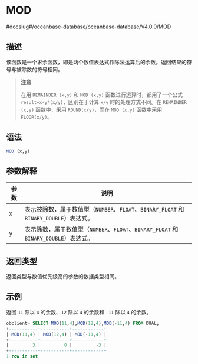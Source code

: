 MOD 
========================
#docslug#/oceanbase-database/oceanbase-database/V4.0.0/MOD


描述 
-----------------------

该函数是一个求余函数，即是两个数值表达式作除法运算后的余数。返回结果的符号与被除数的符号相同。
>**注意**
>
>在用 `REMAINDER (x,y)` 和 `MOD (x,y)` 函数进行运算时，都用了一个公式 `result=x-y*(x/y)`，区别在于计算 `x/y` 时的处理方式不同。在 `REMAINDER (x,y)` 函数中，采用 `ROUND(x/y)`，而在 `MOD (x,y)` 函数中采用 `FLOOR(x/y)`。

语法 
-----------------------

```sql
MOD (x,y)
```



参数解释 
-------------------------



| 参数 |                                 说明                                 |
|----|--------------------------------------------------------------------|
| x  | 表示被除数，属于数值型（`NUMBER`、`FLOAT`、`BINARY_FLOAT` 和 `BINARY_DOUBLE`）表达式。 |
| y  | 表示除数，属于数值型（`NUMBER`、`FLOAT`、`BINARY_FLOAT` 和 `BINARY_DOUBLE`）表达式。  |



返回类型 
-------------------------

返回类型与数值优先级高的参数的数据类型相同。

示例 
-----------------------

返回 `11` 除以 `4` 的余数、`12` 除以 `4` 的余数和 `-11` 除以 `4` 的余数。

```sql
obclient> SELECT MOD(11,4),MOD(12,4),MOD(-11,4) FROM DUAL;
+-----------+-----------+------------+
| MOD(11,4) | MOD(12,4) | MOD(-11,4) |
+-----------+-----------+------------+
|         3 |         0 |         -3 |
+-----------+-----------+------------+
1 row in set
```


